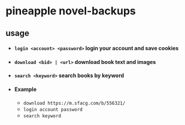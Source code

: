 # **pineapple novel-backups**

## usage

- #### `login <account> <password>` login your account and save cookies 
- #### `download <bid> | <url>` download book text and images
- #### `search <keyword>` search books by keyword 

- #### Example
  - ``` download https://m.sfacg.com/b/556321/ ```
  - ``` login account password ```
  - ``` search keyword ```


 
